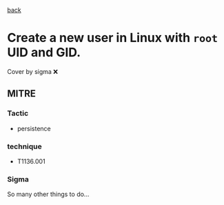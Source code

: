 [back](../index.md)
# Create a new user in Linux with `root` UID and GID.
Cover by sigma :x: 

## MITRE
### Tactic
  - persistence

### technique
  - T1136.001

### Sigma

 So many other things to do...
